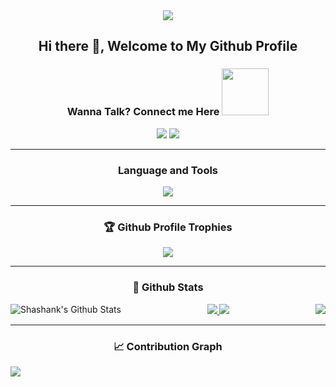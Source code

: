 <div align="center"><img src="https://api.visitorbadge.io/api/visitors?path=https%3A%2F%2Fgithub.com%2Fshanky-ced%2Fshanky-ced&label=VISITORS&labelColor=%23007EC6&countColor=%23ggg" /></div>

<h2 align='center'> Hi there 👋, Welcome to My Github Profile</h2>

<div align="center">
<h3> Wanna Talk? Connect me Here <img src='https://raw.githubusercontent.com/ShahriarShafin/ShahriarShafin/main/Assets/handshake.gif' width="75">
</h3>
<a href="https://www.linkedin.com/in/shashankrai01/"><img src="https://img.shields.io/badge/LinkedIn-0077B5?style=for-the-badge&logo=linkedin&logoColor=white"/></a>
<a href="https://twitter.com/Shashankrai11"><img src="https://img.shields.io/badge/Twitter-0077B5?style=for-the-badge&logo=twitter&logoColor=white"/></a>
</div>

<hr>
<div align="center">
  <h3>Language and Tools</h3>
<a href="https://github.com/shanky-ced">
  <img src="https://skillicons.dev/icons?i=html,css,js,ts,react,nodejs,expressjs,mongodb,sass,git,github,vscode" />
  </a>
</div>

<hr>
<h3 align="center"> 🏆 Github Profile Trophies</h3>

<div align="center">
<a href="https://github.com/shanky-ced">
<img src="https://github-profile-trophy.vercel.app/?username=shanky-ced&count_private=true&include_all_commits=true&theme=dracula&margin-w=20&no-frame=true" />
</a>
</div>

<hr>
<h3 align="center"> 📓 Github Stats </h3>
  
  
  <div>
  <img align="left" alt="Shashank's Github Stats" src="https://github-readme-stats.vercel.app/api?username=shanky-ced&show_icons=true&hide_border=true&include_all_commits2021=true" />
  <img align="right" src="https://streak-stats.demolab.com/?user=shanky-ced&theme=nightowl&border_radius=5&date_format=j%20M%5B%20Y%5D" />
  </div>
</div>

<div align="center">
<a href="https://github.com/jstrieb/github-stats" >
  <img src="https://github.com/shanky-ced/Github_Stats/blob/master/generated/overview.svg" />
  <img src="https://github.com/shanky-ced/Github_Stats/blob/master/generated/languages.svg" />
</a>
</div>
 
<hr>
<h3 align="center"> 📈 Contribution Graph </h3>
<a href="https://github.com/shanky-ced/shanky-ced">
  <img src="https://github-readme-activity-graph.cyclic.app/graph?username=shanky-ced&theme=github-compact" />
</a>
<br>

